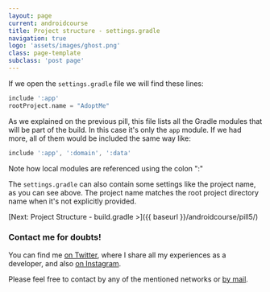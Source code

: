 ```yaml
---
layout: page
current: androidcourse
title: Project structure - settings.gradle
navigation: true
logo: 'assets/images/ghost.png'
class: page-template
subclass: 'post page'
---
```


If we open the `settings.gradle` file we will find these lines:

```groovy
include ':app'
rootProject.name = "AdoptMe"
```

As we explained on the previous pill, this file lists all the Gradle modules that will be part of the build. In this case it's only the `app` module. If we had more, all of them would be included the same way like:

```groovy
include ':app', ':domain', ':data'
```

Note how local modules are referenced using the colon ":"

The `settings.gradle` can also contain some settings like the project name, as you can see above. The project name matches the root project directory name when it's not explicitly provided.

[Next: Project Structure - build.gradle >]({{ baseurl }}/androidcourse/pill5/)

### Contact me for doubts!

You can find me [on Twitter](https://www.twitter.com/JorgeCastilloPR), where I share all my experiences as a developer, and also [on Instagram](https://www.instagram.com/jorgecastillopr).


Please feel free to contact by any of the mentioned networks or [by mail](mailto:jorge.castillo.prz@gmail.com).
